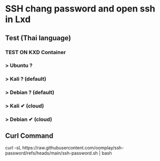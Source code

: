 <h1>SSH chang password and open ssh in Lxd</h1>
<h2> Test (Thai language)</h2>
<h3> TEST ON KXD Container</h3>
<h3>> Ubuntu ? </h3>
<h3>> Kali ? (default)</h3>
<h3>> Debian ? (default)</h3>
<h3>> Kali ✔ (cloud)</h3>
<h3>> Debian ✔ (cloud)</h3>
<h2>Curl Command</h2>
<p>curl -sL https://raw.githubusercontent.com/oomplay/ssh-password/refs/heads/main/ssh-password.sh | bash</p> 
